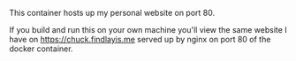 This container hosts up my personal website on port 80.

If you build and run this on your own machine you'll view the same website I have on https://chuck.findlayis.me served up by nginx on port 80 of the docker container.